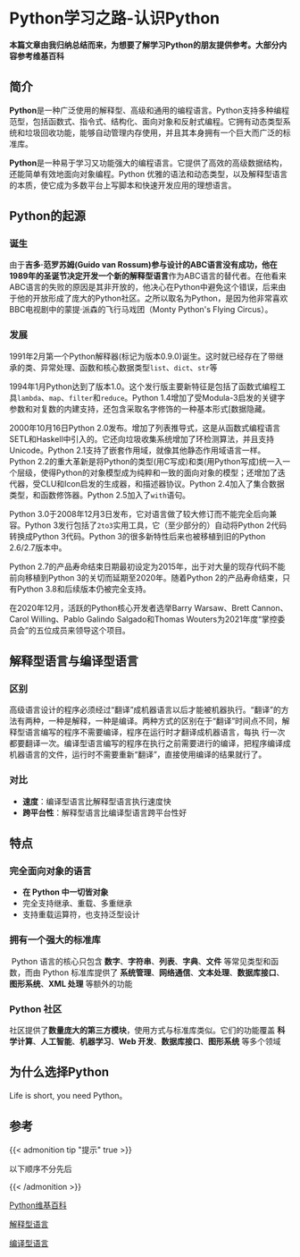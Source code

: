 # Python学习之路-认识Python


**本篇文章由我归纳总结而来，为想要了解学习Python的朋友提供参考。大部分内容参考维基百科**

## 简介

**Python**是一种广泛使用的解释型、高级和通用的编程语言。Python支持多种编程范型，包括函数式、指令式、结构化、面向对象和反射式编程。它拥有动态类型系统和垃圾回收功能，能够自动管理内存使用，并且其本身拥有一个巨大而广泛的标准库。

**Python**是一种易于学习又功能强大的编程语言。它提供了高效的高级数据结构，还能简单有效地面向对象编程。Python 优雅的语法和动态类型，以及解释型语言的本质，使它成为多数平台上写脚本和快速开发应用的理想语言。

## Python的起源

### 诞生

由于**吉多·范罗苏姆(Guido van Rossum)**参与设计的ABC语言没有成功，他在1989年的圣诞节决定开发一个新的**解释型语言**作为ABC语言的替代者。在他看来ABC语言的失败的原因是其非开放的，他决心在Python中避免这个错误，后来由于他的开放形成了庞大的Python社区。之所以取名为Python，是因为他非常喜欢BBC电视剧中的蒙提·派森的飞行马戏团（Monty Python's Flying Circus）。

### 发展

1991年2月第一个Python解释器(标记为版本0.9.0)诞生。这时就已经存在了带继承的类、异常处理、函数和核心数据类型`list`、`dict`、`str`等

1994年1月Python达到了版本1.0。这个发行版主要新特征是包括了函数式编程工具`lambda`、`map`、`filter`和`reduce`。Python 1.4增加了受Modula-3启发的关键字参数和对复数的内建支持，还包含采取名字修饰的一种基本形式[数据隐藏。

2000年10月16日Python 2.0发布。增加了列表推导式，这是从函数式编程语言SETL和Haskell中引入的。它还向垃圾收集系统增加了环检测算法，并且支持Unicode。Python 2.1支持了嵌套作用域，就像其他静态作用域语言一样。Python 2.2的重大革新是将Python的类型(用C写成)和类(用Python写成)统一入一个层级，使得Python的对象模型成为纯粹和一致的面向对象的模型；还增加了迭代器，受CLU和Icon启发的生成器，和描述器协议。Python 2.4加入了集合数据类型，和函数修饰器。Python 2.5加入了`with`语句。

Python 3.0于2008年12月3日发布，它对语言做了较大修订而不能完全后向兼容。Python 3发行包括了`2to3`实用工具，它（至少部分的）自动将Python 2代码转换成Python 3代码。Python 3的很多新特性后来也被移植到旧的Python 2.6/2.7版本中。

Python 2.7的产品寿命结束日期最初设定为2015年，出于对大量的现存代码不能前向移植到Python 3的关切而延期至2020年。随着Python 2的产品寿命结束，只有Python 3.8和后续版本仍被完全支持。

在2020年12月，活跃的Python核心开发者选举Barry Warsaw、Brett Cannon、Carol Willing、Pablo Galindo Salgado和Thomas Wouters为2021年度“掌控委员会”的五位成员来领导这个项目。

## 解释型语言与编译型语言

### 区别

高级语言设计的程序必须经过“翻译”成机器语言以后才能被机器执行。“翻译”的方法有两种，一种是解释，一种是编译。两种方式的区别在于“翻译”时间点不同，解释型语言编写的程序不需要编译，程序在运行时才翻译成机器语言，每执 行一次都要翻译一次。编译型语言编写的程序在执行之前需要进行的编译，把程序编译成机器语言的文件，运行时不需要重新“翻译”，直接使用编译的结果就行了。

### 对比

- **速度**：编译型语言比解释型语言执行速度快
- **跨平台性**：解释型语言比编译型语言跨平台性好




## 特点

### 完全面向对象的语言

- **在 Python 中一切皆对象**
- 完全支持继承、重载、多重继承
- 支持重载运算符，也支持泛型设计

### **拥有一个强大的标准库**

​		Python 语言的核心只包含 **数字**、**字符串**、**列表**、**字典**、**文件** 等常见类型和函数，而由 Python 标准库提供了 **系统管理**、**网络通信**、**文本处理**、**数据库接口**、**图形系统**、**XML 处理** 等额外的功能

### Python 社区

​		社区提供了**数量庞大的第三方模块**，使用方式与标准库类似。它们的功能覆盖 **科学计算**、**人工智能**、**机器学习**、**Web 开发**、**数据库接口**、**图形系统** 等多个领域

## 为什么选择Python

Life is short, you need Python。



## 参考

{{< admonition tip "提示" true >}}

以下顺序不分先后

{{< /admonition >}}

[Python维基百科](https://zh.wikipedia.org/wiki/Python)

[解释型语言](https://zh.wikipedia.org/wiki/%E7%9B%B4%E8%AD%AF%E8%AA%9E%E8%A8%80)

[编译型语言](https://zh.wikipedia.org/wiki/%E7%B7%A8%E8%AD%AF%E8%AA%9E%E8%A8%80)
